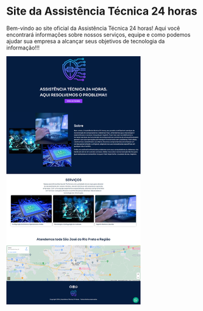 
<h1>Site da Assistência Técnica 24 horas</h1>
<p>Bem-vindo ao site oficial da Assistência Técnica 24 horas! Aqui você encontrará informações sobre nossos serviços, equipe e como podemos ajudar sua empresa a alcançar seus objetivos de tecnologia da informação!!!</p>
<a href="https://lucasmiguelabreu.github.io/site-tecnico/" target="_blank"><img src="https://github.com/lucasmiguelabreu/site-tecnico/blob/master/img/site-pronto.png?raw=true" height= 650px></a>
